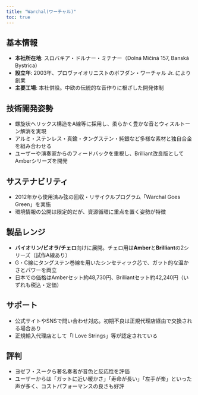 ```yaml
---
title: "Warchal(ワーチャル)"
toc: true
---
```


## 基本情報

* **本社所在地**: スロバキア・ドルナー・ミチナー（Dolná Mičiná 157, Banská Bystrica）
* **設立年**: 2003年、プロヴァイオリニストのボフダン・ワーチャル Jr. により創業
* **主要工場**: 本社併設。中欧の伝統的な音作りに根ざした開発体制

## 技術開発姿勢

* 螺旋状ヘリックス構造をA線等に採用し、柔らかく豊かな音とウィスルトーン解消を実現
* アルミ・ステンレス・真鍮・タングステン・純銀など多様な素材と独自合金を組み合わせる
* ユーザーや演奏家からのフィードバックを重視し、Brilliant改良版としてAmberシリーズを開発

## サステナビリティ

* 2012年から使用済み弦の回収・リサイクルプログラム「Warchal Goes Green」を実施
* 環境情報の公開は限定的だが、資源循環に重点を置く姿勢が特徴

## 製品レンジ

* **バイオリン/ビオラ/チェロ**向けに展開。チェロ用は**Amber**と**Brilliant**の2シリーズ（試作A線あり）
* G・C線にタングステン巻線を用いたシンセティック芯で、ガット的な温かさとパワーを両立
* 日本での価格はAmberセット約48,730円、Brilliantセット約42,240円（いずれも税込・定価）

## サポート

* 公式サイトやSNSで問い合わせ対応。初期不良は正規代理店経由で交換される場合あり
* 正規輸入代理店として「I Love Strings」等が認定されている

## 評判

* ヨゼフ・スークら著名奏者が音色と反応性を評価
* ユーザーからは「ガットに近い暖かさ」「寿命が長い」「左手が楽」といった声が多く、コストパフォーマンスの良さも好評

